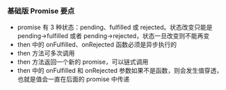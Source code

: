 ### 基础版 Promise 要点
- promise 有 3 种状态：pending、fulfilled 或 rejected。状态改变只能是 pending->fulfilled 或者 pending->rejected，状态一旦改变则不能再变
- then 中的 onFulfilled、onRejected 函数必须是异步执行的
- then 方法可多次调用
- then 方法返回一个新的 promise，可以链式调用
- then 中的 onFulfilled 和 onRejected 参数如果不是函数，则会发生值穿透，也就是值会一直在后面的 promise 中传递